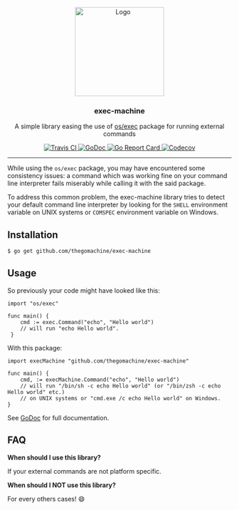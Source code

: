 <p align="center">
    <img src="https://user-images.githubusercontent.com/8983173/41920404-f4baf4e2-7960-11e8-8880-6b54bcef12e2.png" alt="Logo" width="200" height="200" />
</p>
<h3 align="center">exec-machine</h3>
<p align="center">A simple library easing the use of <a href="https://golang.org/pkg/os/exec/">os/exec</a> package for running external commands</p>
<p align="center">
    <a href="https://travis-ci.org/thegomachine/exec-machine">
        <img src="https://travis-ci.org/thegomachine/exec-machine.svg?branch=master" alt="Travis CI">
    </a>
    <a href="https://godoc.org/github.com/thegomachine/exec-machine">
        <img src="https://godoc.org/github.com/thegomachine/exec-machine?status.svg" alt="GoDoc">
    </a>
    <a href="https://goreportcard.com/report/thegomachine/exec-machine">
        <img src="https://goreportcard.com/badge/github.com/thegomachine/exec-machine" alt="Go Report Card">
    </a>
    <a href="https://codecov.io/gh/thegomachine/exec-machine/branch/master">
        <img src="https://codecov.io/gh/thegomachine/exec-machine/branch/master/graph/badge.svg" alt="Codecov">
    </a>
</p>

---

While using the `os/exec` package, you may have encountered some consistency issues:
a command which was working fine on your command line interpreter fails miserably while calling it
with the said package.

To address this common problem, the exec-machine library tries to detect your default command line
interpreter by looking for the `SHELL` environment variable on UNIX systems or `COMSPEC` environment variable
on Windows.

## Installation

```bash
$ go get github.com/thegomachine/exec-machine
```

## Usage

So previously your code might have looked like this:

```golang
import "os/exec"

func main() {
    cmd := exec.Command("echo", "Hello world")
    // will run "echo Hello world".
 }
```

With this package:

```golang
import execMachine "github.com/thegomachine/exec-machine"

func main() {
    cmd, := execMachine.Command("echo", "Hello world")
    // will run "/bin/sh -c echo Hello world" (or "/bin/zsh -c echo Hello world" etc.)
    // on UNIX systems or "cmd.exe /c echo Hello world" on Windows.
}
```

See [GoDoc](https://godoc.org/github.com/thegomachine/exec-machine) for full documentation.

## FAQ

**When should I use this library?**

If your external commands are not platform specific.

**When should I NOT use this library?**

For every others cases! 😄